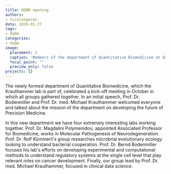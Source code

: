 ```yaml
---
title: DQBM opening
authors: 
- nicolasperez
date: 2020-01-27
tags: 
- dqbm
categories:
- dqbm
image:
  placement: 1
  caption: 'Members of the department of Quantitative Biomedicine at UZH.'
  focal_point: ""
  preview_only: false
projects: []
---
```


The newly formed department of Quantitative Biomedicine, which the Krauthammer lab is part of, celebrated a kick-off meeting in October in which all groups gathered together. In an initial speech, Prof. Dr. Bodenmiller and Prof. Dr. med. Michael Krauthammer welcomed everyone and talked about the mission of the department on developing the future of Precision Medicine.

In this new department we have four extremely interesting labs working together. Prof. Dr. Magdalini Polymenidou, appointed Associated Professor for Biomedicine, works in Molecular Pathogenesis of Neurodegeneration. Prof. Dr. Rolf Kümmerli's group researches microbrial evolutionary ecology looking to understand bacterial cooperation. Prof. Dr. Bernd Bodenmiller focuses his lab's efforts on developing experimental and computational methods to understand regulatory systems at the single cell level that play relevant roles on cancer development. Finally, our group lead by Prof. Dr. med. Michael Krauthammer,  focused in clinical data science.
